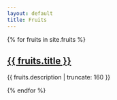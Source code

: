 ```yaml
---
layout: default
title: Fruits
---
```


{% for fruits in site.fruits %}

<a href="{{ fruits.url | prepend: site.baseurl }}">
  <h2>{{ fruits.title }}</h2>
</a>

<p class="post-excerpt">{{ fruits.description | truncate: 160 }}</p>

{% endfor %}  
